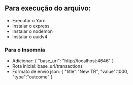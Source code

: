 ## Para execução do arquivo:

- Executar o Yarn
- Instalar o express
- Instalar o nodemon
- Instalar o uuidv4

### Para o Insomnia

- Adicionar: { "base_url": "http://localhost:4646" }
- Rota inicial: base_url/transactions
- Formato de envio json: { "title":"New TR", "value":1000, "type":"outcome" }